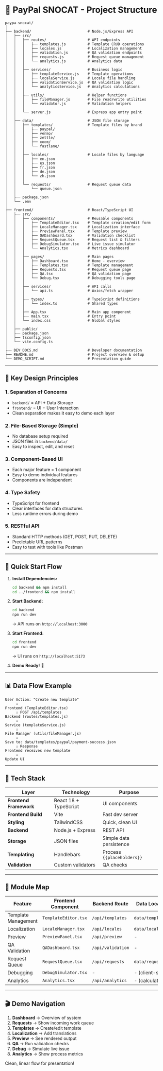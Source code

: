 # 📁 PayPal SNOCAT - Project Structure

```
paypa-snocat/
│
├── backend/                          # Node.js/Express API
│   ├── src/
│   │   ├── routes/                   # API endpoints
│   │   │   ├── templates.js          # Template CRUD operations
│   │   │   ├── locales.js            # Localization management
│   │   │   ├── validation.js         # QA validation endpoints
│   │   │   ├── requests.js           # Request queue management
│   │   │   └── analytics.js          # Analytics data
│   │   │
│   │   ├── services/                 # Business logic
│   │   │   ├── templateService.js    # Template operations
│   │   │   ├── localeService.js      # Locale file handling
│   │   │   ├── validationService.js  # QA validation logic
│   │   │   └── analyticsService.js   # Analytics calculations
│   │   │
│   │   ├── utils/                    # Helper functions
│   │   │   ├── fileManager.js        # File read/write utilities
│   │   │   └── validator.js          # Validation helpers
│   │   │
│   │   └── server.js                 # Express app entry point
│   │
│   ├── data/                         # JSON file storage
│   │   ├── templates/                # Template files by brand
│   │   │   ├── paypal/
│   │   │   ├── venmo/
│   │   │   ├── zettle/
│   │   │   ├── xoom/
│   │   │   └── fastlane/
│   │   │
│   │   ├── locales/                  # Locale files by language
│   │   │   ├── en.json
│   │   │   ├── es.json
│   │   │   ├── fr.json
│   │   │   ├── de.json
│   │   │   └── zh.json
│   │   │
│   │   └── requests/                 # Request queue data
│   │       └── queue.json
│   │
│   ├── package.json
│   └── .env
│
├── frontend/                         # React/TypeScript UI
│   ├── src/
│   │   ├── components/               # Reusable components
│   │   │   ├── TemplateEditor.tsx    # Template creation/edit form
│   │   │   ├── LocaleManager.tsx     # Localization interface
│   │   │   ├── PreviewPanel.tsx      # Template preview
│   │   │   ├── QADashboard.tsx       # Validation checklist
│   │   │   ├── RequestQueue.tsx      # Request list & filters
│   │   │   ├── DebugSimulator.tsx    # Live issue simulator
│   │   │   └── Analytics.tsx         # Metrics dashboard
│   │   │
│   │   ├── pages/                    # Main pages
│   │   │   ├── Dashboard.tsx         # Home - overview
│   │   │   ├── Templates.tsx         # Template management
│   │   │   ├── Requests.tsx          # Request queue page
│   │   │   ├── QA.tsx                # QA validation page
│   │   │   └── Debug.tsx             # Debugging tools page
│   │   │
│   │   ├── services/                 # API calls
│   │   │   └── api.ts                # Axios/fetch wrapper
│   │   │
│   │   ├── types/                    # TypeScript definitions
│   │   │   └── index.ts              # Shared types
│   │   │
│   │   ├── App.tsx                   # Main app component
│   │   ├── main.tsx                  # Entry point
│   │   └── index.css                 # Global styles
│   │
│   ├── public/
│   ├── package.json
│   ├── tsconfig.json
│   └── vite.config.ts
│
├── DEV_DOCS.md                       # Developer documentation
├── README.md                         # Project overview & setup
└── DEMO_SCRIPT.md                    # Presentation guide
```

---

## 🎯 **Key Design Principles**

### 1. **Separation of Concerns**
- `backend/` = API + Data Storage
- `frontend/` = UI + User Interaction
- Clean separation makes it easy to demo each layer

### 2. **File-Based Storage (Simple)**
- No database setup required
- JSON files in `backend/data/`
- Easy to inspect, edit, and reset

### 3. **Component-Based UI**
- Each major feature = 1 component
- Easy to demo individual features
- Components are independent

### 4. **Type Safety**
- TypeScript for frontend
- Clear interfaces for data structures
- Less runtime errors during demo

### 5. **RESTful API**
- Standard HTTP methods (GET, POST, PUT, DELETE)
- Predictable URL patterns
- Easy to test with tools like Postman

---

## 🚀 **Quick Start Flow**

1. **Install Dependencies:**
   ```bash
   cd backend && npm install
   cd ../frontend && npm install
   ```

2. **Start Backend:**
   ```bash
   cd backend
   npm run dev
   ```
   → API runs on `http://localhost:3000`

3. **Start Frontend:**
   ```bash
   cd frontend
   npm run dev
   ```
   → UI runs on `http://localhost:5173`

4. **Demo Ready!** 🎉

---

## 📊 **Data Flow Example**

```
User Action: "Create new template"
     ↓
Frontend (TemplateEditor.tsx)
     ↓ POST /api/templates
Backend (routes/templates.js)
     ↓
Service (templateService.js)
     ↓
File Manager (utils/fileManager.js)
     ↓
Save to: data/templates/paypal/payment-success.json
     ↓ Response
Frontend receives new template
     ↓
Update UI
```

---

## 🎨 **Tech Stack**

| Layer | Technology | Purpose |
|-------|-----------|---------|
| **Frontend Framework** | React 18 + TypeScript | UI components |
| **Frontend Build** | Vite | Fast dev server |
| **Styling** | TailwindCSS | Quick, clean UI |
| **Backend** | Node.js + Express | REST API |
| **Storage** | JSON files | Simple data persistence |
| **Templating** | Handlebars | Process `{{placeholders}}` |
| **Validation** | Custom validators | QA checks |

---

## 📝 **Module Map**

| Feature | Frontend Component | Backend Route | Data Location |
|---------|-------------------|---------------|---------------|
| Template Management | `TemplateEditor.tsx` | `/api/templates` | `data/templates/` |
| Localization | `LocaleManager.tsx` | `/api/locales` | `data/locales/` |
| Preview | `PreviewPanel.tsx` | `/api/preview` | - |
| QA Validation | `QADashboard.tsx` | `/api/validation` | - |
| Request Queue | `RequestQueue.tsx` | `/api/requests` | `data/requests/` |
| Debugging | `DebugSimulator.tsx` | - | - (client-side) |
| Analytics | `Analytics.tsx` | `/api/analytics` | - (calculated) |

---

## 🎬 **Demo Navigation**

1. **Dashboard** → Overview of system
2. **Requests** → Show incoming work queue
3. **Templates** → Create/edit template
4. **Localization** → Add translations
5. **Preview** → See rendered output
6. **QA** → Run validation checks
7. **Debug** → Simulate live issue
8. **Analytics** → Show process metrics

Clean, linear flow for presentation!

